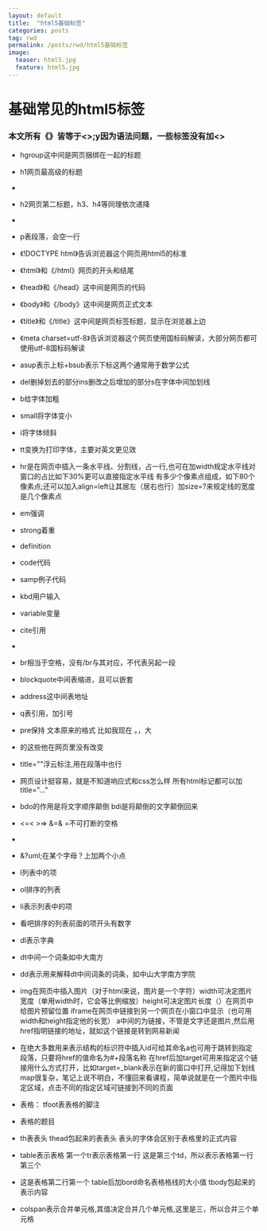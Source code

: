 ```yaml
---
layout: default
title:  "html5基础标签"
categories: posts
tag: rwd
permalink: /posts/rwd/html5基础标签
image:
  teaser: html5.jpg
  feature: html5.jpg
---
```



# 基础常见的html5标签









### 本文所有《》皆等于<>;y因为语法问题，一些标签没有加<>



- hgroup这中间是网页捆绑在一起的标题
- h1网页最高级的标题
- 
- h2网页第二标题，h3、h4等同理依次递降
- 
- p表段落，会空一行
- 《!DOCTYPE html》告诉浏览器这个网页用html5的标准
- 《html》和《/html》网页的开头和结尾
- 《head》和《/head》这中间是网页的代码
- 《body》和《/body》这中间是网页正式文本
- 《title》和《/title》这中间是网页标签标题，显示在浏览器上边
- 《meta charset=utf-8》告诉浏览器这个网页使用国标码解读，大部分网页都可使用utf-8国标码解读
- asup表示上标+bsub表示下标这两个通常用于数学公式
- del删掉划去的部分ins删改之后增加的部分s在字体中间加划线
- b给字体加粗
- small将字体变小
- i将字体倾斜
- tt变换为打印字体，主要对英文更见效
- hr是在网页中插入一条水平线、分割线，占一行,也可在加width规定水平线对窗口的占比如下30%更可以直接指定水平线 有多少个像素点组成，如下80个像素点;还可以加入align=left让其居左（居右也行）加size=?来规定线的宽度是几个像素点
- em强调
- strong着重
- definition
- code代码
- samp例子代码
- kbd用户输入
- variable变量
- cite引用
- 
- br相当于空格，没有/br与其对应，不代表另起一段
- blockquote中间表缩进，且可以嵌套
- address这中间表地址
- q表引用，加引号
- pre保持   文本原来的格式   比如我现在  。，大
- 的这些他在网页里没有改变
- title=""浮云标注,用在段落中也行
- 网页设计挺容易，就是不知道响应式和css怎么样 所有html标记都可以加title="..."
 
- bdo的作用是将文字顺序颠倒 bdi是将颠倒的文字颠倒回来

- <=< >=> &=&  =不可打断的空格
- 
- &?uml;在某个字母？上加两个小点

- l列表中的项
- ol排序的列表
- li表示列表中的项
- 看吧排序的列表前面的项开头有数字
- dl表示字典
- dt中间一个词条如中大南方
- dd表示用来解释dt中间词条的词条，如中山大学南方学院
- img在网页中插入图片（对于html来说，图片是一个字符）width可决定图片宽度（单用width时，它会等比例缩放）height可决定图片长度（）在网页中给图片预留位置  iframe在网页中链接到另一个网页在小窗口中显示（也可用width和height指定他的长宽） a中间的为链接，不管是文字还是图片,然后用href指明链接的地址，就如这个链接是转到网易新闻
- 在绝大多数用来表示结构的标识符中插入id可给其命名a也可用于跳转到指定段落，只要将href的值命名为#+段落名称 在href后加target可用来指定这个链接用什么方式打开，比如target=_blank表示在新的窗口中打开,记得加下划线 map很复杂，笔记上说不明白，不懂回来看课程，简单说就是在一个图片中指定区域，点击不同的指定区域可链接到不同的页面
- 表格： tfoot表表格的脚注
- 表格的题目
- th表表头	thead包起来的表表头	表头的字体会区别于表格里的正式内容
- table表示表格	第一个tr表示表格第一行	这是第三个td，所以表示表格第一行第三个
- 这是表格第二行第一个	table后加bord命名表格格线的大小值	tbody包起来的表示内容
- colspan表示合并单元格,其值决定合并几个单元格,这里是三，所以合并三个单元格